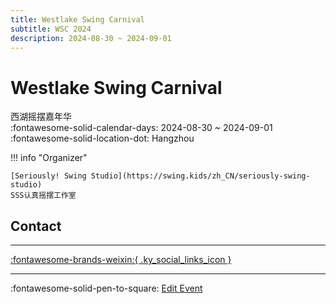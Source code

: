 ```yaml
---
title: Westlake Swing Carnival
subtitle: WSC 2024
description: 2024-08-30 ~ 2024-09-01
---
```


# Westlake Swing Carnival 

西湖摇摆嘉年华  
:fontawesome-solid-calendar-days: 2024-08-30 ~ 2024-09-01  
:fontawesome-solid-location-dot: Hangzhou  

!!! info "Organizer"

    [Seriously! Swing Studio](https://swing.kids/zh_CN/seriously-swing-studio)  
    SSS认真摇摆工作室  

## Contact


---

 [:fontawesome-brands-weixin:{ .ky_social_links_icon }](https://mp.weixin.qq.com/s/LGEJMf9IcckWGncdhohFiw)

---

:fontawesome-solid-pen-to-square: [Edit Event](https://github.com/swingdance/events/issues/new?assignees=&labels=update+event&projects=&template=03-update_entity.yml&title=Update%20Event%3A%202024%2Fzh_CN%20%E2%80%A2%20Westlake%20Swing%20Carnival&region=zh_CN&year=2024&id=westlake-swing-carnival-2024&name=Westlake%20Swing%20Carnival&org_id=seriously-swing-studio)
